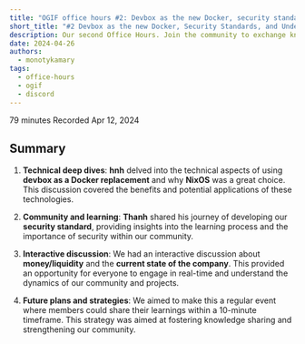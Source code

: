 ```yaml
---
title: "OGIF office hours #2: Devbox as the new Docker, security standards, and understanding liquidity"
short_title: "#2 Devbox as the new Docker, Security Standards, and Understanding Liquidity"
description: Our second Office Hours. Join the community to exchange knowledge and insights on diverse topics, including Docker alternatives with Nix, security practices and origin stories of our standards, financial discussions on liquidity, company updates, and icy draws.
date: 2024-04-26
authors:
  - monotykamary
tags:
  - office-hours
  - ogif
  - discord
---
```


79 minutes
Recorded Apr 12, 2024

## Summary

1. **Technical deep dives**: **hnh** delved into the technical aspects of using **devbox as a Docker replacement** and why **NixOS** was a great choice. This discussion covered the benefits and potential applications of these technologies.

2. **Community and learning**: **Thanh** shared his journey of developing our **security standard**, providing insights into the learning process and the importance of security within our community.

3. **Interactive discussion**: We had an interactive discussion about **money/liquidity** and the **current state of the company**. This provided an opportunity for everyone to engage in real-time and understand the dynamics of our community and projects.

4. **Future plans and strategies**: We aimed to make this a regular event where members could share their learnings within a 10-minute timeframe. This strategy was aimed at fostering knowledge sharing and strengthening our community.

